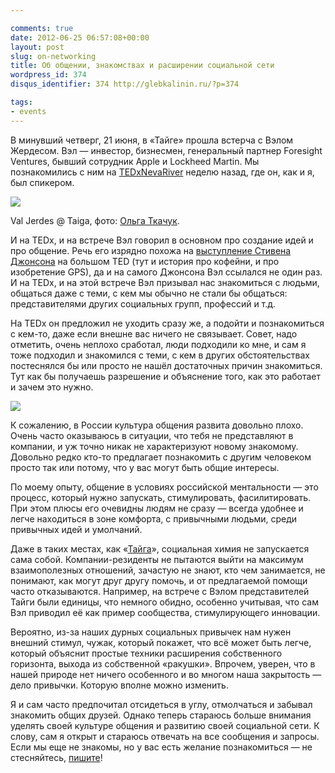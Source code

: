 ```yaml
---

comments: true
date: 2012-06-25 06:57:08+00:00
layout: post
slug: on-networking
title: Об общении, знакомствах и расширении социальной сети
wordpress_id: 374
disqus_identifier: 374 http://glebkalinin.ru/?p=374

tags:
- events
---
```


В минувший четверг, 21 июня, в «Тайге» прошла встерча с Вэлом Жердесом. Вэл — инвестор, бизнесмен, генеральный партнер Foresight Ventures, бывший сотрудник Apple и Lockheed Martin. Мы познакомились с ним на [TEDxNevaRiver](http://tedxnevariver.com/) неделю назад, где он, как и я, был спикером. 

![](http://raum7linodewp.s3.amazonaws.com/wp-content/uploads/2012/06/89c44558bbbb11e1abd612313810100a_7-500x500.jpeg)



Val Jerdes @ Taiga, фото: [Ольга Ткачук](http://olgatkachuk.ru).



И на TEDx, и на встрече Вэл говорил в основном про создание идей и про общение. Речь его изрядно похожа на [выступление Стивена Джонсона](http://www.ted.com/talks/steven_johnson_where_good_ideas_come_from.html) на большом TED (тут и история про кофейни, и про изобретение GPS), да и на самого Джонсона Вэл ссылался не один раз. И на TEDx, и на этой встрече Вэл призывал нас знакомиться с людьми, общаться даже с теми, с кем мы обычно не стали бы общаться: представителями других социальных групп, профессий и т.д. 

На TEDx он предложил не уходить сразу же, а подойти и познакомиться с кем-то, даже если внешне вас ничего не связывает. Совет, надо отметить, очень неплохо сработал, люди подходили ко мне, и сам я тоже подходил и знакомился с теми, с кем в других обстоятельствах постеснялся бы или просто не нашёл достаточных причин знакомиться. Тут как бы получаешь разрешение и объяснение того, как это работает и зачем это нужно.

![](http://raum7linodewp.s3.amazonaws.com/wp-content/uploads/2012/06/val-jerdes-500x333.jpg)


К сожалению, в России культура общения развита довольно плохо. Очень часто оказываюсь в ситуации, что тебя не представляют в компании, и уж точно никак не характеризуют новому знакомому. Довольно редко кто-то предлагает познакомить с другим человеком просто так или потому, что у вас могут быть общие интересы.

По моему опыту, общение в условиях российской ментальности — это процесс, который нужно запускать, стимулировать, фасилитировать. При этом плюсы его очевидны людям не сразу — всегда удобнее и легче находиться в зоне комфорта, с привычными людьми, среди привычных идей и умолчаний.

Даже в таких местах, как «[Тайга](http://space-taiga.org)», социальная химия не запускается сама собой. Компании-резиденты не пытаются выйти на максимум взаимополезных отношений, зачастую не знают, кто чем занимается, не понимают, как могут друг другу помочь, и от предлагаемой помощи часто отказываются. Например, на встрече с Вэлом представителей Тайги были единицы, что немного обидно, особенно учитывая, что сам Вэл приводил её как пример сообщества, стимулирующего инновации.

Вероятно, из-за наших дурных социальных привычек нам нужен внешний стимул, чужак, который покажет, что всё может быть легче, который объяснит простые техники расширения собственного горизонта, выхода из собственной «ракушки». Впрочем, уверен, что в нашей природе нет ничего особенного и во многом наша  закрытость — дело привычки. Которую вполне можно изменить.

Я и сам часто предпочитал отсидеться в углу, отмолчаться и забывал знакомить общих друзей. Однако теперь стараюсь больше внимания уделять своей культуре общения и развитию своей социальной сети. К слову, сам я открыт и стараюсь отвечать на все сообщения и запросы. Если мы еще не знакомы, но у вас есть желание познакомиться — не стесняйтесь, [пишите](http://glebkalinin.ru/contacts/)!
